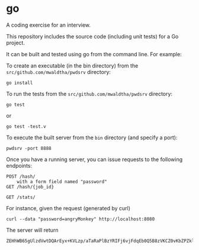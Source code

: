 go
=========

A coding exercise for an interview.

This repository includes the source code (including unit tests) for a Go project.

It can be built and tested using go from the command line. For example:

To create an executable (in the bin directory) from the `src/github.com/mwaldtha/pwdsrv` directory:

    go install


To run the tests from the `src/github.com/mwaldtha/pwdsrv` directory:

    go test
or

    go test -test.v

To execute the built server from the `bin` directory (and specify a port):

    pwdsrv -port 8888

Once you have a running server, you can issue requests to the following endpoints:

    POST /hash/
        with a form field named "password"
    GET /hash/{job_id}

    GET /stats/

For instance, given the request (generated by curl)

    curl --data "password=angryMonkey" http://localhost:8080

The server will return

    ZEHhWB65gUlzdVwtDQArEyx+KVLzp/aTaRaPlBzYRIFj6vjFdqEb0Q5B8zVKCZ0vKbZPZklJz0Fd7su2A+gf7Q==



